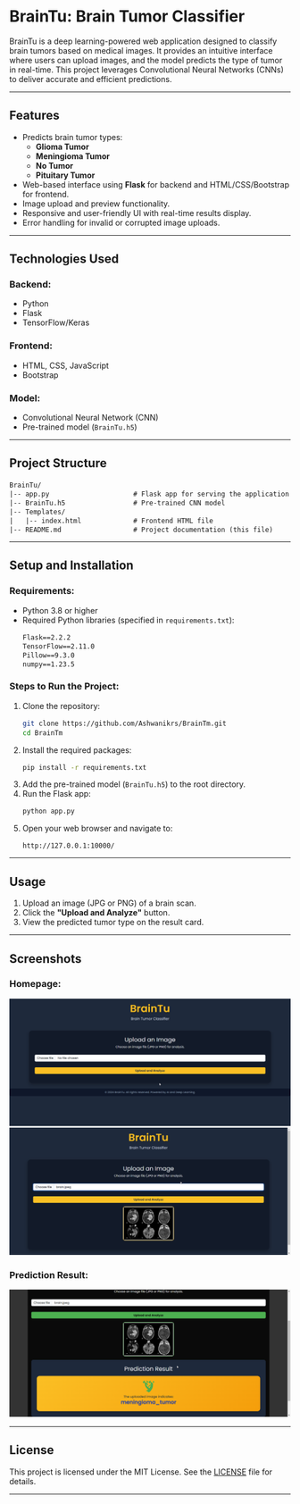 # BrainTu: Brain Tumor Classifier

BrainTu is a deep learning-powered web application designed to classify brain tumors based on medical images. It provides an intuitive interface where users can upload images, and the model predicts the type of tumor in real-time. This project leverages Convolutional Neural Networks (CNNs) to deliver accurate and efficient predictions.

---

## **Features**
- Predicts brain tumor types:
  - **Glioma Tumor**
  - **Meningioma Tumor**
  - **No Tumor**
  - **Pituitary Tumor**
- Web-based interface using **Flask** for backend and HTML/CSS/Bootstrap for frontend.
- Image upload and preview functionality.
- Responsive and user-friendly UI with real-time results display.
- Error handling for invalid or corrupted image uploads.

---

## **Technologies Used**

### **Backend:**
- Python
- Flask
- TensorFlow/Keras

### **Frontend:**
- HTML, CSS, JavaScript
- Bootstrap

### **Model:**
- Convolutional Neural Network (CNN)
- Pre-trained model (`BrainTu.h5`)

---

## **Project Structure**
```
BrainTu/
|-- app.py                     # Flask app for serving the application
|-- BrainTu.h5                 # Pre-trained CNN model
|-- Templates/
|   |-- index.html             # Frontend HTML file
|-- README.md                  # Project documentation (this file)
```

---

## **Setup and Installation**

### **Requirements:**
- Python 3.8 or higher
- Required Python libraries (specified in `requirements.txt`):
  ```
  Flask==2.2.2
  TensorFlow==2.11.0
  Pillow==9.3.0
  numpy==1.23.5
  ```

### **Steps to Run the Project:**
1. Clone the repository:
   ```bash
   git clone https://github.com/Ashwanikrs/BrainTm.git
   cd BrainTm
   ```
2. Install the required packages:
   ```bash
   pip install -r requirements.txt
   ```
3. Add the pre-trained model (`BrainTu.h5`) to the root directory.
4. Run the Flask app:
   ```bash
   python app.py
   ```
5. Open your web browser and navigate to:
   ```
   http://127.0.0.1:10000/
   ```

---

## **Usage**
1. Upload an image (JPG or PNG) of a brain scan.
2. Click the **"Upload and Analyze"** button.
3. View the predicted tumor type on the result card.

---

## **Screenshots**
### **Homepage:**
![Homepage](Templates/Home.png)
![Homepage](Templates/Home2.png)


### **Prediction Result:**
![Result](Templates/Result.png)


---


## **License**
This project is licensed under the MIT License. See the [LICENSE](LICENSE) file for details.

---



